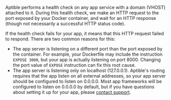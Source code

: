 Aptible performs a health check on any app service with a domain (VHOST) attached to it. During this health check, we make an HTTP request to the port exposed by your Docker container, and wait for an HTTP response (though not necessarily a successful HTTP status code).

If the health check fails for your app, it means that this HTTP request failed to respond. There are two common reasons for this:

* The app server is listening on a different port than the port exposed by the container. For example, your Dockerfile may include the instruction `EXPOSE 3000`, but your app is actually listening on port 8000. Changing the port value of `EXPOSE` instruction can fix this root cause.
* The app server is listening only on localhost (127.0.0.1). Aptible's routing requires that the app listen on all external addresses, so your app server should be configured to listen on 0.0.0.0. Most app frameworks will be configured to listen on 0.0.0.0 by default, but if you have questions about setting it up for your app, please [contact support](https://aptible.zendesk.com/hc/en-us/requests/new).
